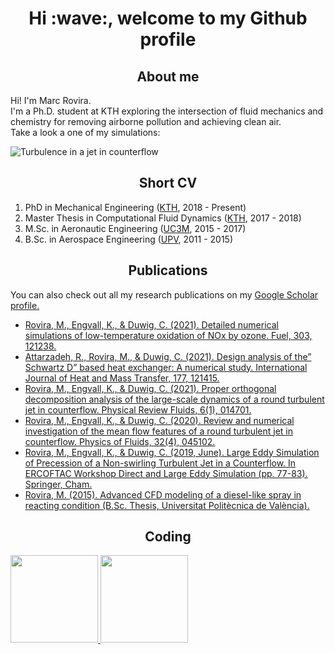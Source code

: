 [comment]: <> (Ideas to expand this README in the future: https://github.com/abhisheknaiidu/awesome-github-profile-readme)

<h1 align="center"> Hi :wave:, welcome to my Github profile </h1>

<h2 align="center"> About me </h2>

<p>
  Hi! I'm Marc Rovira. <br>
  I'm a Ph.D. student at KTH exploring the intersection of fluid mechanics and chemistry for removing airborne pollution and achieving clean air. <br>
  Take a look a one of my simulations:
</p>

<img align="center" src="img/UxUj_575.gif" alt="Turbulence in a jet in counterflow"  style="max-width:80%;height:auto;" />

<h2 align="center">Short CV</h2>

<ol>
  <li>PhD in Mechanical Engineering (<a href="http://www.kth.se">KTH</a>, 2018 - Present)</li>
  <li>Master Thesis in Computational Fluid Dynamics (<a href="http://www.kth.se">KTH</a>, 2017 - 2018)</li>
  <li>M.Sc. in Aeronautic Engineering (<a href="http://www.uc3m.es">UC3M</a>, 2015 - 2017)</li>
  <li>B.Sc. in Aerospace Engineering (<a href="http://www.upv.es">UPV</a>, 2011 - 2015)</li>
</ol>

<h2 align="center">Publications</h2>

<p>
  You can also check out all my research publications on my <a href="https://scholar.google.com/citations?user=wEZyfUcAAAAJ&hl=es&oi=sra">Google Scholar profile.</a><br>
</p>

<ul>
  <li><a href="https://doi.org/10.1016/j.fuel.2021.121238">Rovira, M., Engvall, K., & Duwig, C. (2021). Detailed numerical simulations of low-temperature oxidation of NOx by ozone. Fuel, 303, 121238.</a></li>
  <li><a href="https://doi.org/10.1016/j.ijheatmasstransfer.2021.121415">Attarzadeh, R., Rovira, M., & Duwig, C. (2021). Design analysis of the” Schwartz D” based heat exchanger: A numerical study. International Journal of Heat and Mass Transfer, 177, 121415.</a></li>
  <li><a href="https://doi.org/10.1103/PhysRevFluids.6.014701">Rovira, M., Engvall, K., & Duwig, C. (2021). Proper orthogonal decomposition analysis of the large-scale dynamics of a round turbulent jet in counterflow. Physical Review Fluids, 6(1), 014701.</a></li>
  <li><a href="https://doi.org/10.1063/5.0003239">Rovira, M., Engvall, K., & Duwig, C. (2020). Review and numerical investigation of the mean flow features of a round turbulent jet in counterflow. Physics of Fluids, 32(4), 045102.</a></li>
  <li><a href="https://doi.org/10.1007/978-3-030-42822-8_10">Rovira, M., Engvall, K., & Duwig, C. (2019, June). Large Eddy Simulation of Precession of a Non-swirling Turbulent Jet in a Counterflow. In ERCOFTAC Workshop Direct and Large Eddy Simulation (pp. 77-83). Springer, Cham.</a></li>
  <li><a href="http://hdl.handle.net/10251/57242">Rovira, M. (2015). Advanced CFD modeling of a diesel-like spray in reacting condition (B.Sc. Thesis, Universitat Politècnica de València).</a></li>
</ul>

<h2 align="center"> Coding </h2>

<a href="https://github.com/nschloe">
  <img height="140px" src="https://github-readme-stats.vercel.app/api?username=marrov&hide_title=true&hide_border=false&show_icons=true&include_all_commits=true&count_private=true&line_height=22&theme=dark" /> <img height="140px" src="https://github-readme-stats.vercel.app/api/top-langs/?username=marrov&hide_title=true&hide_border=false&layout=compact&langs_count=6&theme=dark" />
</a>
